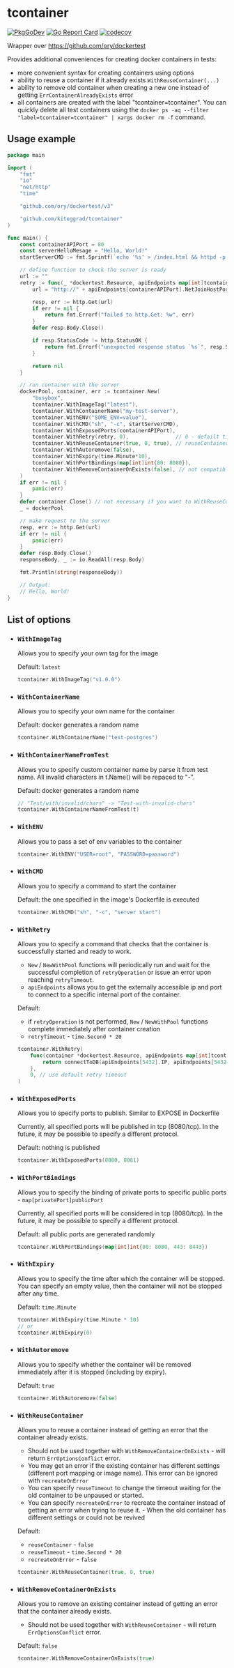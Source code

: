 # tcontainer

[![PkgGoDev](https://pkg.go.dev/badge/github.com/kiteggrad/tcontainer)](https://pkg.go.dev/github.com/kiteggrad/tcontainer)
[![Go Report Card](https://goreportcard.com/badge/github.com/kiteggrad/tcontainer)](https://goreportcard.com/report/github.com/kiteggrad/tcontainer)
[![codecov](https://codecov.io/gh/kiteggrad/tcontainer/branch/master/graph/badge.svg)](https://codecov.io/gh/kiteggrad/tcontainer)

Wrapper over https://github.com/ory/dockertest

Provides additional conveniences for creating docker containers in tests:
- more convenient syntax for creating containers using options
- ability to reuse a container if it already exists `WithReuseContainer(...)`
- ability to remove old container when creating a new one instead of getting `ErrContainerAlreadyExists` error
- all containers are created with the label "tcontainer=tcontainer". 
  You can quickly delete all test containers using the `docker ps -aq --filter "label=tcontainer=tcontainer" | xargs docker rm -f` command.

## Usage example

```go
package main

import (
	"fmt"
	"io"
	"net/http"
	"time"

	"github.com/ory/dockertest/v3"

	"github.com/kiteggrad/tcontainer"
)

func main() {
	const containerAPIPort = 80
	const serverHelloMesage = "Hello, World!"
	startServerCMD := fmt.Sprintf(`echo '%s' > /index.html && httpd -p %d -h / && tail -f /dev/null`, serverHelloMesage, containerAPIPort)

	// define function to check the server is ready
	url := ""
	retry := func(_ *dockertest.Resource, apiEndpoints map[int]tcontainer.APIEndpoint) (err error) {
		url = "http://" + apiEndpoints[containerAPIPort].NetJoinHostPort()

		resp, err := http.Get(url)
		if err != nil {
			return fmt.Errorf("failed to http.Get: %w", err)
		}
		defer resp.Body.Close()

		if resp.StatusCode != http.StatusOK {
			return fmt.Errorf("unexpected response status `%s`", resp.Status)
		}

		return nil
	}

	// run container with the server
	dockerPool, container, err := tcontainer.New(
		"busybox",
		tcontainer.WithImageTag("latest"),
		tcontainer.WithContainerName("my-test-server"),
		tcontainer.WithENV("SOME_ENV=value"),
		tcontainer.WithCMD("sh", "-c", startServerCMD),
		tcontainer.WithExposedPorts(containerAPIPort),
		tcontainer.WithRetry(retry, 0),               // 0 - defailt timeout
		tcontainer.WithReuseContainer(true, 0, true), // reuseContainer, reuseTimeout, recreateOnError
		tcontainer.WithAutoremove(false),
		tcontainer.WithExpiry(time.Minute*10),
		tcontainer.WithPortBindings(map[int]int{80: 8080}),
		tcontainer.WithRemoveContainerOnExists(false), // not compatible with WithReuseContainer option
	)
	if err != nil {
		panic(err)
	}
	defer container.Close() // not necessary if you want to WithReuseContainer
	_ = dockerPool

	// make request to the server
	resp, err := http.Get(url)
	if err != nil {
		panic(err)
	}
	defer resp.Body.Close()
	responseBody, _ := io.ReadAll(resp.Body)

	fmt.Println(string(responseBody))

	// Output:
	// Hello, World!
}
```

## List of options
- ### `WithImageTag`
    Allows you to specify your own tag for the image

    Default: `latest`

    ```go
    tcontainer.WithImageTag("v1.0.0")
    ```
- ### `WithContainerName`
    Allows you to specify your own name for the container

    Default: docker generates a random name

    ```go
    tcontainer.WithContainerName("test-postgres")
    ```
- ### `WithContainerNameFromTest`
    Allows you to specify custom container name by parse it from test name.
    All invalid characters in t.Name() will be repaced to "-".

    Default: docker generates a random name

    ```go
    // "Test/with/invalid/chars" -> "Test-with-invalid-chars"
    tcontainer.WithContainerNameFromTest(t)
    ```
- ### `WithENV`
    Allows you to pass a set of env variables to the container

    ```go
    tcontainer.WithENV("USER=root", "PASSWORD=password")
    ```
- ### `WithCMD`
    Allows you to specify a command to start the container

    Default: the one specified in the image's Dockerfile is executed

    ```go
    tcontainer.WithCMD("sh", "-c", "server start")
    ```
- ### `WithRetry`
    Allows you to specify a command that checks that the container is successfully started and ready to work.
    - `New` / `NewWithPool` functions will periodically run and wait for the successful completion of `retryOperation`
    or issue an error upon reaching `retryTimeout`.  
    - `apiEndpoints` allows you to get the externally accessible ip and port to connect to a specific internal port of the container.

    Default: 
    - if `retryOperation` is not performed, `New` / `NewWithPool` functions complete immediately after container creation 
    - `retryTimeout` - `time.Second * 20`

    ```go
    tcontainer.WithRetry(
        func(container *dockertest.Resource, apiEndpoints map[int]tcontainer.APIEndpoint) (err error) {
            return connectToDB(apiEndpoints[5432].IP, apiEndpoints[5432].Port, "user", "pass")
        },
        0, // use default retry timeout
	)
    ```
- ### `WithExposedPorts`
    Allows you to specify ports to publish. Similar to EXPOSE in Dockerfile

    Currently, all specified ports will be published in tcp (8080/tcp). <!-- //TODO: implement -->
    In the future, it may be possible to specify a different protocol.

    Default: nothing is published

    ```go
    tcontainer.WithExposedPorts(8080, 8081)
    ```
- ### `WithPortBindings`
    Allows you to specify the binding of private ports to specific public ports - `map[privatePort]publicPort`

    Currently, all specified ports will be considered in tcp (8080/tcp). <!-- //TODO: implement -->
    In the future, it may be possible to specify a different protocol.

    Default: all public ports are generated randomly

    ```go
    tcontainer.WithPortBindings(map[int]int{80: 8080, 443: 8443})
    ```
- ### `WithExpiry`
    Allows you to specify the time after which the container will be stopped.
    You can specify an empty value, then the container will not be stopped after any time.

    Default: `time.Minute`

    ```go
    tcontainer.WithExpiry(time.Minute * 10)
    // or
    tcontainer.WithExpiry(0)
    ```
- ### `WithAutoremove`
    Allows you to specify whether the container will be removed immediately after it is stopped (including by expiry).

    Default: `true`

    ```go
    tcontainer.WithAutoremove(false)
    ```
- ### `WithReuseContainer`
    Allows you to reuse a container instead of getting an error that the container already exists.
    - Should not be used together with `WithRemoveContainerOnExists` - will return `ErrOptionsConflict` error.
    - You may get an error if the existing container has different settings (different port mapping or image name). This error can be ignored with `recreateOnError`
    - You can specify `reuseTimeout` to change the timeout waiting for the old container to be unpaused or started.
    - You can specify `recreateOnError` to recreate the container instead of getting an error when trying to reuse it. - When the old container has different settings or could not be revived

    Default: 
    - `reuseContainer` - `false`
    - `reuseTimeout` - `time.Second * 20`
    - `recreateOnError` - `false`

    ```go
    tcontainer.WithReuseContainer(true, 0, true)
    ```
- ### `WithRemoveContainerOnExists`
    Allows you to remove an existing container instead of getting an error that the container already exists.
    - Should not be used together with `WithReuseContainer` - will return `ErrOptionsConflict` error.

    Default: `false`

    ```go
    tcontainer.WithRemoveContainerOnExists(true)
    ```